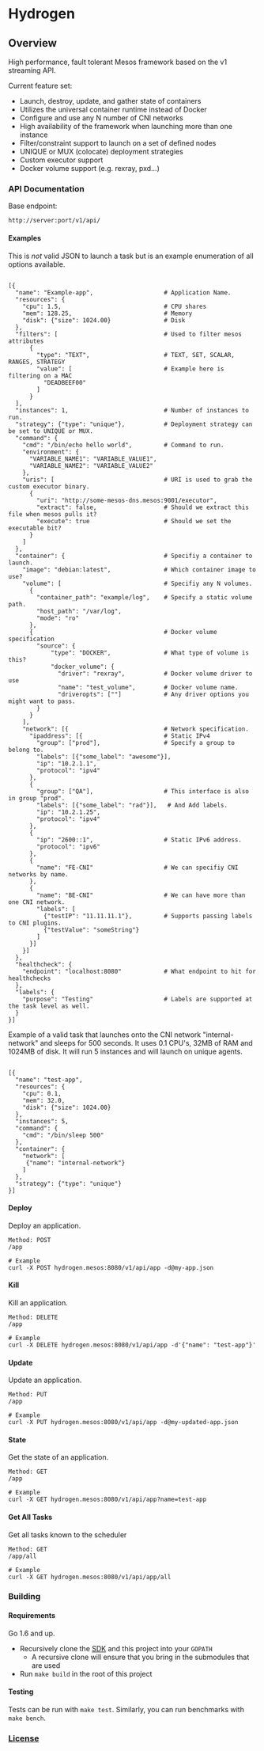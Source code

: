 # Hydrogen

## Overview

High performance, fault tolerant Mesos framework based on the v1 streaming API.

Current feature set:
- Launch, destroy, update, and gather state of containers
- Utilizes the universal container runtime instead of Docker
- Configure and use any N number of CNI networks
- High availability of the framework when launching more than one instance
- Filter/constraint support to launch on a set of defined nodes
- UNIQUE or MUX (colocate) deployment strategies
- Custom executor support
- Docker volume support (e.g. rexray, pxd...)

### API Documentation ###
Base endpoint:
<pre><code>http://server:port/v1/api/</code></pre>

#### Examples ####
This is _not_ valid JSON to launch a task but is an example enumeration of all options available.

<pre><code>
[{
  "name": "Example-app",                    # Application Name.
  "resources": {
    "cpu": 1.5,                             # CPU shares
    "mem": 128.25,                          # Memory
    "disk": {"size": 1024.00}               # Disk
  },
  "filters": [                              # Used to filter mesos attributes
      {
        "type": "TEXT",                     # TEXT, SET, SCALAR, RANGES, STRATEGY
        "value": [                          # Example here is filtering on a MAC
          "DEADBEEF00"
        ]
      }
  ],
  "instances": 1,                           # Number of instances to run.
  "strategy": {"type": "unique"},           # Deployment strategy can be set to UNIQUE or MUX.
  "command": {
    "cmd": "/bin/echo hello world",         # Command to run.
    "environment": {
      "VARIABLE_NAME1": "VARIABLE_VALUE1",
      "VARIABLE_NAME2": "VARIABLE_VALUE2"
    },
    "uris": [                               # URI is used to grab the custom executor binary.
      { 
        "uri": "http://some-mesos-dns.mesos:9001/executor",
        "extract": false,                   # Should we extract this file when mesos pulls it?
        "execute": true                     # Should we set the executable bit?
      }
    ]
  },
  "container": {                            # Specifiy a container to launch.
    "image": "debian:latest",               # Which container image to use?
    "volume": [                             # Specifiy any N volumes.
      {
        "container_path": "example/log",    # Specify a static volume path.
        "host_path": "/var/log",
        "mode": "ro"
      },
      {                                     # Docker volume specification
        "source": {
            "type": "DOCKER",               # What type of volume is this?
            "docker_volume": { 
              "driver": "rexray",           # Docker volume driver to use
              "name": "test_volume",        # Docker volume name.
              "driveropts": [""]            # Any driver options you might want to pass.
        }
      }
    ],
    "network": [{                           # Network specification.
      "ipaddress": [{                       # Static IPv4
        "group": ["prod"],                  # Specify a group to belong to.
        "labels": [{"some_label": "awesome"}],
        "ip": "10.2.1.1",
        "protocol": "ipv4"
      },
      {                    
        "group": ["QA"],                    # This interface is also in group "prod".
        "labels": [{"some_label": "rad"}],   # And Add labels.
        "ip": "10.2.1.25",
        "protocol": "ipv4"
      },
      {
        "ip": "2600::1",                    # Static IPv6 address.
        "protocol": "ipv6"
      },
      {
        "name": "FE-CNI"                    # We can specifiy CNI networks by name.
      },
      {
        "name": "BE-CNI"                    # We can have more than one CNI network.
        "labels": [
          {"testIP": "11.11.11.1"},         # Supports passing labels to CNI plugins.
          {"testValue": "someString"}
        ]
      }]
    }]
  },
  "healthcheck": {
    "endpoint": "localhost:8080"            # What endpoint to hit for healthchecks
  },
  "labels": {
    "purpose": "Testing"                    # Labels are supported at the task level as well.
  }
}]
</code></pre>

Example of a valid task that launches onto the CNI network "internal-network"
 and sleeps for 500 seconds.  It uses 0.1 CPU's, 32MB of RAM and 1024MB of disk.
 It will run 5 instances and will launch on unique agents.
<pre><code>
[{
  "name": "test-app",
  "resources": {
    "cpu": 0.1,
    "mem": 32.0,
    "disk": {"size": 1024.00}
  },
  "instances": 5,
  "command": {
    "cmd": "/bin/sleep 500"
  },
  "container": {
    "network": [
     {"name": "internal-network"}
    ]
  },
  "strategy": {"type": "unique"}
}]
</code></pre>

#### Deploy ####
Deploy an application.
<pre><code>Method: POST
/app

# Example
curl -X POST hydrogen.mesos:8080/v1/api/app -d@my-app.json
</pre></code>

#### Kill ####
Kill an application.
<pre><code>Method: DELETE
/app

# Example
curl -X DELETE hydrogen.mesos:8080/v1/api/app -d'{"name": "test-app"}'
</pre></code>

#### Update ####
Update an application.
<pre><code>Method: PUT
/app

# Example
curl -X PUT hydrogen.mesos:8080/v1/api/app -d@my-updated-app.json
</pre></code>

#### State ####
Get the state of an application.
<pre><code>Method: GET
/app

# Example
curl -X GET hydrogen.mesos:8080/v1/api/app?name=test-app
</pre></code>

#### Get All Tasks ####
Get all tasks known to the scheduler
<pre><code>Method: GET
/app/all

# Example
curl -X GET hydrogen.mesos:8080/v1/api/app/all
</pre></code>

### Building ###

#### Requirements ####
Go 1.6 and up.

- Recursively clone the [SDK](https://github.com/verizonlabs/mesos-framework-sdk) and this project into your `GOPATH`
  - A recursive clone will ensure that you bring in the submodules that are used
- Run `make build` in the root of this project

#### Testing ####

Tests can be run with `make test`. Similarly, you can run benchmarks with `make bench`.

### [License](LICENSE) ###
